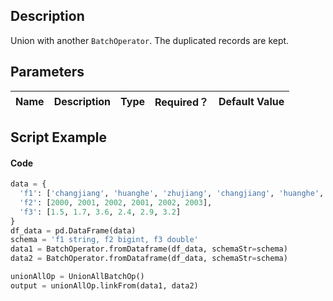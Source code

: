 ## Description
Union with another <code>BatchOperator</code>. The duplicated records are kept.

## Parameters
| Name | Description | Type | Required？ | Default Value |
| --- | --- | --- | --- | --- |


## Script Example
#### Code

```python
data = {
  'f1': ['changjiang', 'huanghe', 'zhujiang', 'changjiang', 'huanghe', 'zhujiang'],
  'f2': [2000, 2001, 2002, 2001, 2002, 2003],
  'f3': [1.5, 1.7, 3.6, 2.4, 2.9, 3.2]
}
df_data = pd.DataFrame(data)
schema = 'f1 string, f2 bigint, f3 double'
data1 = BatchOperator.fromDataframe(df_data, schemaStr=schema)
data2 = BatchOperator.fromDataframe(df_data, schemaStr=schema)

unionAllOp = UnionAllBatchOp()
output = unionAllOp.linkFrom(data1, data2)
```
